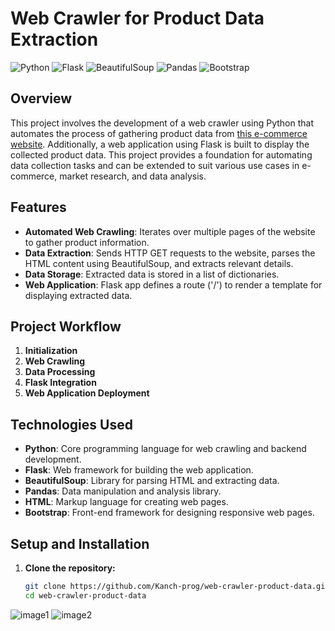 # Web Crawler for Product Data Extraction

![Python](https://img.shields.io/badge/Python-3.8%2B-blue)
![Flask](https://img.shields.io/badge/Flask-2.0%2B-lightgrey)
![BeautifulSoup](https://img.shields.io/badge/BeautifulSoup-4.9.3-green)
![Pandas](https://img.shields.io/badge/Pandas-1.2.4-yellow)
![Bootstrap](https://img.shields.io/badge/Bootstrap-4.5.2-purple)

## Overview

This project involves the development of a web crawler using Python that automates the process of gathering product data from [this e-commerce website](https://webscraper.io/test-sites/e-commerce/static/computers/laptops?page=). Additionally, a web application using Flask is built to display the collected product data. This project provides a foundation for automating data collection tasks and can be extended to suit various use cases in e-commerce, market research, and data analysis.

## Features

- **Automated Web Crawling**: Iterates over multiple pages of the website to gather product information.
- **Data Extraction**: Sends HTTP GET requests to the website, parses the HTML content using BeautifulSoup, and extracts relevant details.
- **Data Storage**: Extracted data is stored in a list of dictionaries.
- **Web Application**: Flask app defines a route ('/') to render a template for displaying extracted data.

## Project Workflow

1. **Initialization**
2. **Web Crawling**
3. **Data Processing**
4. **Flask Integration**
5. **Web Application Deployment**

## Technologies Used

- **Python**: Core programming language for web crawling and backend development.
- **Flask**: Web framework for building the web application.
- **BeautifulSoup**: Library for parsing HTML and extracting data.
- **Pandas**: Data manipulation and analysis library.
- **HTML**: Markup language for creating web pages.
- **Bootstrap**: Front-end framework for designing responsive web pages.

## Setup and Installation

1. **Clone the repository:**
   ```sh
   git clone https://github.com/Kanch-prog/web-crawler-product-data.git
   cd web-crawler-product-data


 ![image1](https://github.com/Kanch-prog/Crawler/assets/121807277/52034987-cb7e-4a74-a3ea-6ad39c6f255a)
![image2](https://github.com/Kanch-prog/Crawler/assets/121807277/ea7d0ebb-40ff-40a7-8edc-1dfab28d95d9)


	
